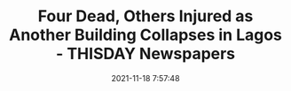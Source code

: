 ---
"title": "Four Dead, Others Injured as Another Building Collapses in Lagos - THISDAY Newspapers"
"date": "2021-11-18 7:57:48"
"feed_name": "GOOGLENEWSCONSTRUCTION"
"feed_website": "https://news.google.com/search?q=construction%2Bincident&hl=en-US&gl=US&ceid=US:en"
"feed_rss": "https://news.google.com/rss/search?q=construction%2Bincident&hl=en-US&gl=US&ceid=US:en"
"link": "https://www.thisdaylive.com/index.php/2021/11/18/four-dead-others-injured-as-another-building-collapses-in-lagos/"
"source": "{'href': 'https://www.thisdaylive.com', 'title': 'THISDAY Newspapers'}"
"file": "_posts/2021-1-1-5c40a79b432ee0fd74481583b51ed228c539a457.md"
"accident": "1"
"drilling": "1"
"dead": "4"
"injured": "0"
"arrested": "0"
"place": "lagos"
"where": "construction site"
"causes": "collapse"
"place_uri": "http://en.wikipedia.org/wiki/Lagos"
---